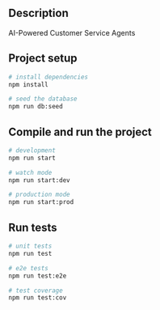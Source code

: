 ## Description

AI-Powered Customer Service Agents

## Project setup

```bash
# install dependencies
npm install

# seed the database
npm run db:seed
```

## Compile and run the project

```bash
# development
npm run start

# watch mode
npm run start:dev

# production mode
npm run start:prod
```

## Run tests

```bash
# unit tests
npm run test

# e2e tests
npm run test:e2e

# test coverage
npm run test:cov
```
